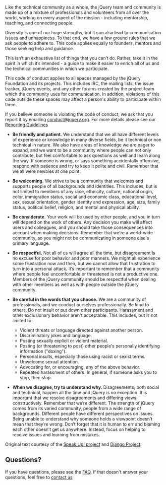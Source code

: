 <script>{
	"title": "jQuery Foundation Code of Conduct",
	"pageTemplate": "page-conduct.php"
}</script>

Like the technical community as a whole, the jQuery team and community is made up of a mixture of professionals and volunteers from all over the world, working on every aspect of the mission - including mentorship, teaching, and connecting people.

Diversity is one of our huge strengths, but it can also lead to communication issues and unhappiness. To that end, we have a few ground rules that we ask people to adhere to. This code applies equally to founders, mentors and those seeking help and guidance.

This isn’t an exhaustive list of things that you can’t do. Rather, take it in the spirit in which it’s intended - a guide to make it easier to enrich all of us and the technical communities in which we participate.

This code of conduct applies to all spaces managed by the jQuery Foundation and its projects. This includes IRC, the mailing lists, the issue tracker, jQuery events, and any other forums created by the project team which the community uses for communication. In addition, violations of this code outside these spaces may affect a person's ability to participate within them.

If you believe someone is violating the code of conduct, we ask that you report it by emailing conduct@jquery.org. For more details please see our [Reporting Guidelines](https://jquery.org/conduct/reporting/)

* **Be friendly and patient.**
We understand that we all have different levels of experience or knowledge in many diverse fields, be it technical or non technical in nature. We also have areas of knowledge we are eager to expand, and we want to be a community where people can not only contribute, but feel comfortable to ask questions as well and learn along the way. If someone is wrong, or says something accidentally offensive, respond with patience and try to keep it polite and civil. Remember that we all were newbies at one point.

* **Be welcoming.** We strive to be a community that welcomes and supports people of all backgrounds and identities. This includes, but is not limited to members of any race, ethnicity, culture, national origin, color, immigration status, social and economic class, educational level, sex, sexual orientation, gender identity and expression, age, size, family status, political belief, religion, and mental and physical ability.

* **Be considerate.** Your work will be used by other people, and you in turn will depend on the work of others. Any decision you make will affect users and colleagues, and you should take those consequences into account when making decisions. Remember that we're a world-wide community, so you might not be communicating in someone else's primary language.

* **Be respectful.** Not all of us will agree all the time, but disagreement is no excuse for poor behavior and poor manners. We might all experience some frustration now and then, but we cannot allow that frustration to turn into a personal attack. It’s important to remember that a community where people feel uncomfortable or threatened is not a productive one. Members of the jQuery community should be respectful when dealing with other members as well as with people outside the jQuery community.

* **Be careful in the words that you choose.** We are a community of professionals, and we conduct ourselves professionally. Be kind to others. Do not insult or put down other participants. Harassment and other exclusionary behavior aren't acceptable. This includes, but is not limited to:
	* Violent threats or language directed against another person.
	* Discriminatory jokes and language.
	* Posting sexually explicit or violent material.
	* Posting (or threatening to post) other people's personally identifying information ("doxing").
	* Personal insults, especially those using racist or sexist terms.
	* Unwelcome sexual attention.
	* Advocating for, or encouraging, any of the above behavior.
	* Repeated harassment of others. In general, if someone asks you to stop, then stop.

* **When we disagree, try to understand why.** Disagreements, both social and technical, happen all the time and jQuery is no exception. It is important that we resolve disagreements and differing views constructively. Remember that we’re different. The strength of jQuery comes from its varied community, people from a wide range of backgrounds. Different people have different perspectives on issues. Being unable to understand why someone holds a viewpoint doesn’t mean that they’re wrong. Don’t forget that it is human to err and blaming each other doesn’t get us anywhere. Instead, focus on helping to resolve issues and learning from mistakes.

Original text courtesy of the [Speak Up! project](http://speakup.io/coc.html) and [Django Project](https://www.djangoproject.com/conduct/).

## Questions?

If you have questions, please see the [FAQ](https://jquery.org/conduct/faq/). If that doesn't answer your questions, feel free to [contact us](mailto:conduct@jquery.org)
